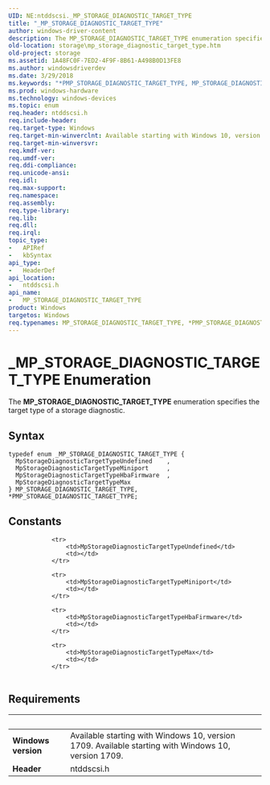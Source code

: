 ```yaml
---
UID: NE:ntddscsi._MP_STORAGE_DIAGNOSTIC_TARGET_TYPE
title: "_MP_STORAGE_DIAGNOSTIC_TARGET_TYPE"
author: windows-driver-content
description: The MP_STORAGE_DIAGNOSTIC_TARGET_TYPE enumeration specifies the target type of a storage diagnostic.
old-location: storage\mp_storage_diagnostic_target_type.htm
old-project: storage
ms.assetid: 1A48FC0F-7ED2-4F9F-8B61-A498B0D13FE8
ms.author: windowsdriverdev
ms.date: 3/29/2018
ms.keywords: "*PMP_STORAGE_DIAGNOSTIC_TARGET_TYPE, MP_STORAGE_DIAGNOSTIC_TARGET_TYPE, MP_STORAGE_DIAGNOSTIC_TARGET_TYPE enumeration [Storage Devices], PMP_STORAGE_DIAGNOSTIC_TARGET_TYPE, PMP_STORAGE_DIAGNOSTIC_TARGET_TYPE enumeration pointer [Storage Devices], StorageDiagnosticTargetTypeHbaFirmware, StorageDiagnosticTargetTypeMax, StorageDiagnosticTargetTypeMiniport, StorageDiagnosticTargetTypePort, StorageDiagnosticTargetTypeUndefined, _MP_STORAGE_DIAGNOSTIC_TARGET_TYPE, ntddscsi/MP_STORAGE_DIAGNOSTIC_TARGET_TYPE, ntddscsi/PMP_STORAGE_DIAGNOSTIC_TARGET_TYPE, ntddscsi/StorageDiagnosticTargetTypeHbaFirmware, ntddscsi/StorageDiagnosticTargetTypeMax, ntddscsi/StorageDiagnosticTargetTypeMiniport, ntddscsi/StorageDiagnosticTargetTypePort, ntddscsi/StorageDiagnosticTargetTypeUndefined, storage.mp_storage_diagnostic_target_type"
ms.prod: windows-hardware
ms.technology: windows-devices
ms.topic: enum
req.header: ntddscsi.h
req.include-header: 
req.target-type: Windows
req.target-min-winverclnt: Available starting with Windows 10, version 1709.
req.target-min-winversvr: 
req.kmdf-ver: 
req.umdf-ver: 
req.ddi-compliance: 
req.unicode-ansi: 
req.idl: 
req.max-support: 
req.namespace: 
req.assembly: 
req.type-library: 
req.lib: 
req.dll: 
req.irql: 
topic_type:
-	APIRef
-	kbSyntax
api_type:
-	HeaderDef
api_location:
-	ntddscsi.h
api_name:
-	MP_STORAGE_DIAGNOSTIC_TARGET_TYPE
product: Windows
targetos: Windows
req.typenames: MP_STORAGE_DIAGNOSTIC_TARGET_TYPE, *PMP_STORAGE_DIAGNOSTIC_TARGET_TYPE
---
```


# _MP_STORAGE_DIAGNOSTIC_TARGET_TYPE Enumeration
The <b>MP_STORAGE_DIAGNOSTIC_TARGET_TYPE</b> enumeration specifies the target type of a storage diagnostic.

## Syntax
```
typedef enum _MP_STORAGE_DIAGNOSTIC_TARGET_TYPE {
  MpStorageDiagnosticTargetTypeUndefined    ,
  MpStorageDiagnosticTargetTypeMiniport     ,
  MpStorageDiagnosticTargetTypeHbaFirmware  ,
  MpStorageDiagnosticTargetTypeMax
} MP_STORAGE_DIAGNOSTIC_TARGET_TYPE, *PMP_STORAGE_DIAGNOSTIC_TARGET_TYPE;
```

## Constants

<table>
            
                <tr>
                    <td>MpStorageDiagnosticTargetTypeUndefined</td>
                    <td></td>
                </tr>
            
                <tr>
                    <td>MpStorageDiagnosticTargetTypeMiniport</td>
                    <td></td>
                </tr>
            
                <tr>
                    <td>MpStorageDiagnosticTargetTypeHbaFirmware</td>
                    <td></td>
                </tr>
            
                <tr>
                    <td>MpStorageDiagnosticTargetTypeMax</td>
                    <td></td>
                </tr>
</table>


## Requirements
| &nbsp; | &nbsp; |
| ---- |:---- |
| **Windows version** | Available starting with Windows 10, version 1709. Available starting with Windows 10, version 1709. |
| **Header** | ntddscsi.h |